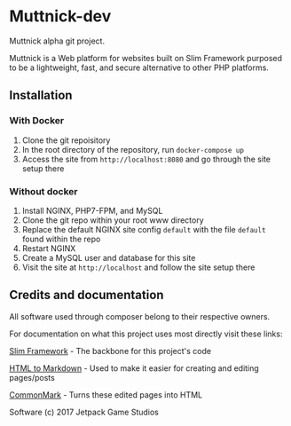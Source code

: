 # Muttnick-dev
Muttnick alpha git project. 

Muttnick is a Web platform for websites built on Slim Framework purposed to
be a lightweight, fast, and secure alternative to other PHP platforms.

## Installation

### With Docker
1. Clone the git repoisitory
2. In the root directory of the repository, run `docker-compose up`
3. Access the site from `http://localhost:8080` and go through the site setup there

### Without docker

1. Install NGINX, PHP7-FPM, and MySQL
2. Clone the git repo within your root www directory
3. Replace the default NGINX site config `default` with the file `default` found within the repo
3. Restart NGINX
4. Create a MySQL user and database for this site
5. Visit the site at `http://localhost` and follow the site setup there

## Credits and documentation
All software used through composer belong to their respective owners.

For documentation on what this project uses most directly visit these links:

[Slim Framework](https://slimframework.com) - The backbone for this project's code

[HTML to Markdown](https://github.com/thephpleague/html-to-markdown) - Used to 
make it easier for creating and editing pages/posts

[CommonMark](https://github.com/thephpleague/commonmark) - Turns these edited pages
into HTML

Software (c) 2017 Jetpack Game Studios
